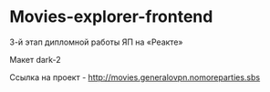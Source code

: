 # Movies-explorer-frontend
3-й этап дипломной работы ЯП на «Реакте»

Макет dark-2

Ссылка на проект - http://movies.generalovpn.nomoreparties.sbs
